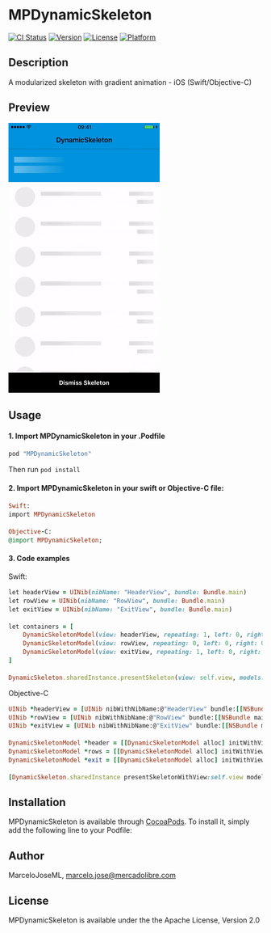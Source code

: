 # MPDynamicSkeleton

[![CI Status](http://img.shields.io/travis/FedericoBF/MPDynamicSkeleton.svg?style=flat)](https://travis-ci.org/FedericoBF/MPDynamicSkeleton)
[![Version](https://img.shields.io/cocoapods/v/MPDynamicSkeleton.svg?style=flat)](http://cocoapods.org/pods/MPDynamicSkeleton)
[![License](https://img.shields.io/cocoapods/l/MPDynamicSkeleton.svg?style=flat)](http://cocoapods.org/pods/MPDynamicSkeleton)
[![Platform](https://img.shields.io/cocoapods/p/MPDynamicSkeleton.svg?style=flat)](http://cocoapods.org/pods/MPDynamicSkeleton)

## Description
A modularized skeleton with gradient animation - iOS (Swift/Objective-C)

## Preview
<img src="skeleton.gif" width="300"/>

## Usage

#### 1. Import MPDynamicSkeleton in your .Podfile

```ruby
pod "MPDynamicSkeleton"
```
Then run `pod install`

#### 2. Import MPDynamicSkeleton in your swift or Objective-C file:
```ruby
Swift:
import MPDynamicSkeleton

Objective-C:
@import MPDynamicSkeleton;
```

#### 3. Code examples
Swift:

```ruby
let headerView = UINib(nibName: "HeaderView", bundle: Bundle.main)
let rowView = UINib(nibName: "RowView", bundle: Bundle.main)
let exitView = UINib(nibName: "ExitView", bundle: Bundle.main)

let containers = [
    DynamicSkeletonModel(view: headerView, repeating: 1, left: 0, right: 0, top: 0, height: 82),
    DynamicSkeletonModel(view: rowView, repeating: 0, left: 0, right: 0, top: 82, bottom: 50, height: 74),
    DynamicSkeletonModel(view: exitView, repeating: 1, left: 0, right: 0, bottom: 0, height: 50)
]

DynamicSkeleton.sharedInstance.presentSkeleton(view: self.view, models: containers)
```

Objective-C
```ruby
UINib *headerView = [UINib nibWithNibName:@"HeaderView" bundle:[[NSBundle mainBundle] bundleIdentifier]];
UINib *rowView = [UINib nibWithNibName:@"RowView" bundle:[[NSBundle mainBundle] bundleIdentifier]];
UINib *exitView = [UINib nibWithNibName:@"ExitView" bundle:[[NSBundle mainBundle] bundleIdentifier]];

DynamicSkeletonModel *header = [[DynamicSkeletonModel alloc] initWithView:headerView repeating:1 left:0 right:0 top:0 height:82];
DynamicSkeletonModel *rows = [[DynamicSkeletonModel alloc] initWithView:rowView repeating:0 left:0 right:0 top:82 bottom:50 height:74];
DynamicSkeletonModel *exit = [[DynamicSkeletonModel alloc] initWithView:exitView repeating:1 left:0 right:0 bottom:0 height:50];

[DynamicSkeleton.sharedInstance presentSkeletonWithView:self.view models:[[NSArray alloc] initWithObjects:header, rows, exit, nil]];
```

## Installation
MPDynamicSkeleton is available through [CocoaPods](http://cocoapods.org). To install
it, simply add the following line to your Podfile:

## Author
MarceloJoseML, marcelo.jose@mercadolibre.com

## License
MPDynamicSkeleton is available under the the Apache License, Version 2.0
